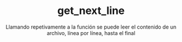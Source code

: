 <p align="center">
   <h1 align="center">get_next_line</h1>
</p>

<p align="center">
  Llamando repetivamente a la función se puede leer el contenido de un archivo, línea por línea, hasta el final
</p>
